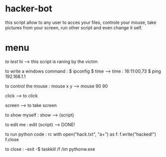 # hacker-bot
this script allow to any user to acces your files, controle your mouse, take pictures from your screen, run other script and even change it self.

# menu

*to test*
hi --> this script is raning by  the victim

to write a windows command :
$ ipconfig
$ time --> time : 16:11:00,73
$ ping 192.168.1.1

to control the mouse :
mouse x y --> mouse 90 90

click --> to click 

screen --> to take screen

to show myself : 
show --> (script)

to edit me :
edit (script) --> DONE!

to run python code :
rc with open("hack.txt", "a+") as f: 
    f.write("hacked!")
f.close

to close :
-exit
-$ taskkill /f /im pythonw.exe

